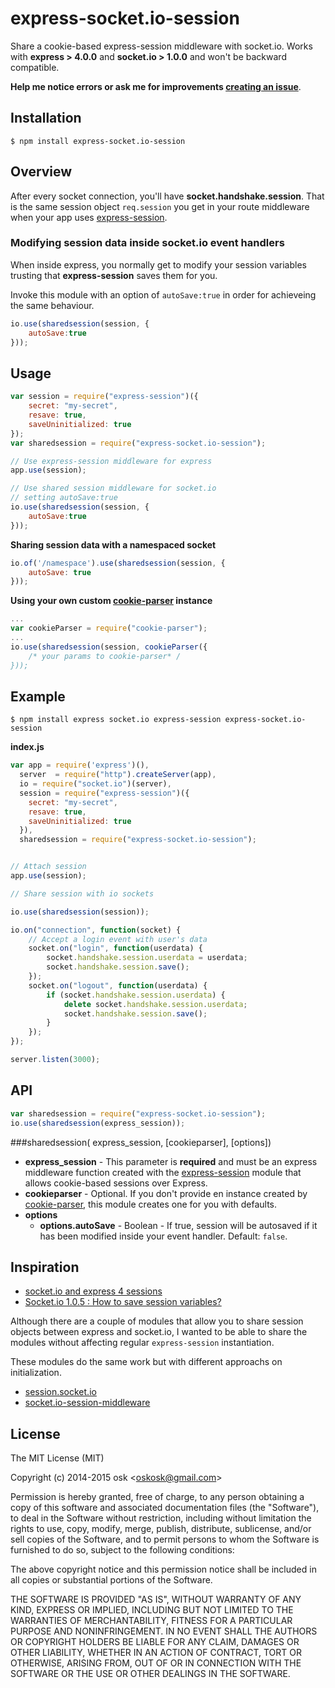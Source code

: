 express-socket.io-session
=========================

Share a cookie-based express-session middleware with socket.io. Works with **express > 4.0.0** and **socket.io > 1.0.0** and won't be backward compatible.

**Help me notice errors or ask me for improvements [creating an issue](https://github.com/oskosk/express-socket.io-session/issues/new)**.


## Installation

```
$ npm install express-socket.io-session
```

## Overview

After every socket connection, you'll have **socket.handshake.session**.
That is the same session object `req.session` you get in your route middleware when your app
uses [express-session](https://www.npmjs.com/package/express-session).


### Modifying session data inside socket.io event handlers

When inside express, you normally get to modify your session variables trusting
that **express-session** saves them for you.

Invoke this module with an option of `autoSave:true` in order for achieveing the
same behaviour.

```js
io.use(sharedsession(session, {
    autoSave:true
}));
```

## Usage

```js
var session = require("express-session")({
    secret: "my-secret",
    resave: true,
    saveUninitialized: true
});
var sharedsession = require("express-socket.io-session");

// Use express-session middleware for express
app.use(session);

// Use shared session middleware for socket.io
// setting autoSave:true
io.use(sharedsession(session, {
    autoSave:true
})); 
```

**Sharing session data with a namespaced socket**

```js
io.of('/namespace').use(sharedsession(session, {
    autoSave: true
}));
```

**Using your own custom [cookie-parser](https://www.npmjs.com/package/cookie-parser) instance**

```js
...
var cookieParser = require("cookie-parser");
...
io.use(sharedsession(session, cookieParser({
    /* your params to cookie-parser* /
}));
```

## Example

```
$ npm install express socket.io express-session express-socket.io-session
```

**index.js**

```js
var app = require('express')(),
  server  = require("http").createServer(app),
  io = require("socket.io")(server),
  session = require("express-session")({
    secret: "my-secret",
    resave: true,
    saveUninitialized: true
  }),
  sharedsession = require("express-socket.io-session");


// Attach session
app.use(session);

// Share session with io sockets

io.use(sharedsession(session));

io.on("connection", function(socket) {
    // Accept a login event with user's data
    socket.on("login", function(userdata) {
        socket.handshake.session.userdata = userdata;
        socket.handshake.session.save();
    });
    socket.on("logout", function(userdata) {
        if (socket.handshake.session.userdata) {
            delete socket.handshake.session.userdata;
            socket.handshake.session.save();
        }
    });        
});

server.listen(3000);
```

## API

```js
var sharedsession = require("express-socket.io-session");
io.use(sharedsession(express_session));
```

###sharedsession( express_session, [cookieparser], [options])

* **express_session** - This parameter is **required** and must be an express middleware function created with the  [express-session](https://www.npmjs.org/package/express-session) module that allows cookie-based sessions over Express.
* **cookieparser** - Optional. If you don't provide en instance created by [cookie-parser](https://www.npmjs.org/package/cookie-parser), this module creates one for you with defaults.
* **options** 
  * **options.autoSave** - Boolean - If true, session will be autosaved if it has been modified
  inside your event handler. Default: `false`.

## Inspiration

* [socket.io and express 4 sessions](http://stackoverflow.com/questions/23494016/socket-io-and-express-4-sessions)
* [Socket.io 1.0.5 : How to save session variables?](http://stackoverflow.com/questions/24290699/socket-io-1-0-5-how-to-save-session-variables/24380110#24380110)

Although there are a couple of modules that allow you to share session objects between express and socket.io,
I wanted to be able to share the modules without affecting regular `express-session` instantiation.

These modules do the same work but with different approachs on initialization.

* [session.socket.io](https://www.npmjs.org/package/session.socket.io) 
* [socket.io-session-middleware](https://github.com/peerigon/socket.io-session-middleware) 


## License 

The MIT License (MIT)

Copyright (c) 2014-2015 osk &lt;oskosk@gmail.com&gt;

Permission is hereby granted, free of charge, to any person obtaining a copy
of this software and associated documentation files (the "Software"), to deal
in the Software without restriction, including without limitation the rights
to use, copy, modify, merge, publish, distribute, sublicense, and/or sell
copies of the Software, and to permit persons to whom the Software is
furnished to do so, subject to the following conditions:

The above copyright notice and this permission notice shall be included in all
copies or substantial portions of the Software.

THE SOFTWARE IS PROVIDED "AS IS", WITHOUT WARRANTY OF ANY KIND, EXPRESS OR
IMPLIED, INCLUDING BUT NOT LIMITED TO THE WARRANTIES OF MERCHANTABILITY,
FITNESS FOR A PARTICULAR PURPOSE AND NONINFRINGEMENT. IN NO EVENT SHALL THE
AUTHORS OR COPYRIGHT HOLDERS BE LIABLE FOR ANY CLAIM, DAMAGES OR OTHER
LIABILITY, WHETHER IN AN ACTION OF CONTRACT, TORT OR OTHERWISE, ARISING FROM,
OUT OF OR IN CONNECTION WITH THE SOFTWARE OR THE USE OR OTHER DEALINGS IN THE
SOFTWARE.

